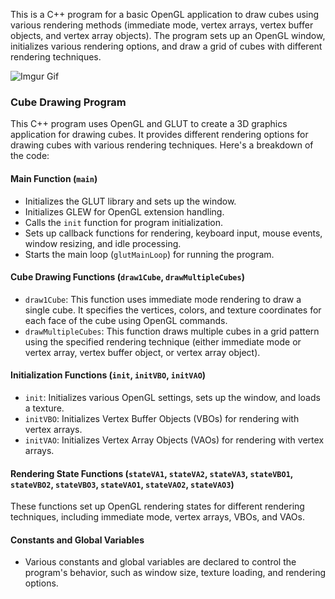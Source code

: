 This is a C++ program for a basic OpenGL application to draw cubes using various rendering methods (immediate mode, vertex arrays, vertex buffer objects, and vertex array objects). The program sets up an OpenGL window, initializes various rendering options, and draw a grid of cubes with different rendering techniques.

![Imgur Gif](https://i.imgur.com/QL5tyAq.gifv)

### Cube Drawing Program

This C++ program uses OpenGL and GLUT to create a 3D graphics application for drawing cubes. It provides different rendering options for drawing cubes with various rendering techniques. Here's a breakdown of the code:

#### Main Function (`main`)

- Initializes the GLUT library and sets up the window.
- Initializes GLEW for OpenGL extension handling.
- Calls the `init` function for program initialization.
- Sets up callback functions for rendering, keyboard input, mouse events, window resizing, and idle processing.
- Starts the main loop (`glutMainLoop`) for running the program.

#### Cube Drawing Functions (`draw1Cube`, `drawMultipleCubes`)

- `draw1Cube`: This function uses immediate mode rendering to draw a single cube. It specifies the vertices, colors, and texture coordinates for each face of the cube using OpenGL commands.
- `drawMultipleCubes`: This function draws multiple cubes in a grid pattern using the specified rendering technique (either immediate mode or vertex array, vertex buffer object, or vertex array object).

#### Initialization Functions (`init`, `initVBO`, `initVAO`)

- `init`: Initializes various OpenGL settings, sets up the window, and loads a texture.
- `initVBO`: Initializes Vertex Buffer Objects (VBOs) for rendering with vertex arrays.
- `initVAO`: Initializes Vertex Array Objects (VAOs) for rendering with vertex arrays.

#### Rendering State Functions (`stateVA1`, `stateVA2`, `stateVA3`, `stateVBO1`, `stateVBO2`, `stateVBO3`, `stateVAO1`, `stateVAO2`, `stateVAO3`)

These functions set up OpenGL rendering states for different rendering techniques, including immediate mode, vertex arrays, VBOs, and VAOs.

#### Constants and Global Variables

- Various constants and global variables are declared to control the program's behavior, such as window size, texture loading, and rendering options.

